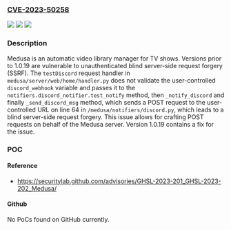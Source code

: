 ### [CVE-2023-50258](https://cve.mitre.org/cgi-bin/cvename.cgi?name=CVE-2023-50258)
![](https://img.shields.io/static/v1?label=Product&message=Medusa&color=blue)
![](https://img.shields.io/static/v1?label=Version&message=%3D%20%3C%201.0.19%20&color=brighgreen)
![](https://img.shields.io/static/v1?label=Vulnerability&message=CWE-918%3A%20Server-Side%20Request%20Forgery%20(SSRF)&color=brighgreen)

### Description

Medusa is an automatic video library manager for TV shows. Versions prior to 1.0.19 are vulnerable to unauthenticated blind server-side request forgery (SSRF). The `testDiscord` request handler in `medusa/server/web/home/handler.py` does not validate the user-controlled `discord_webhook` variable and passes it to the `notifiers.discord_notifier.test_notify` method, then `_notify_discord` and finally `_send_discord_msg` method,  which sends a POST request to the user-controlled URL on line 64 in `/medusa/notifiers/discord.py`, which leads to a blind server-side request forgery. This issue allows for crafting POST requests on behalf of the Medusa server. Version 1.0.19 contains a fix for the issue.

### POC

#### Reference
- https://securitylab.github.com/advisories/GHSL-2023-201_GHSL-2023-202_Medusa/

#### Github
No PoCs found on GitHub currently.

